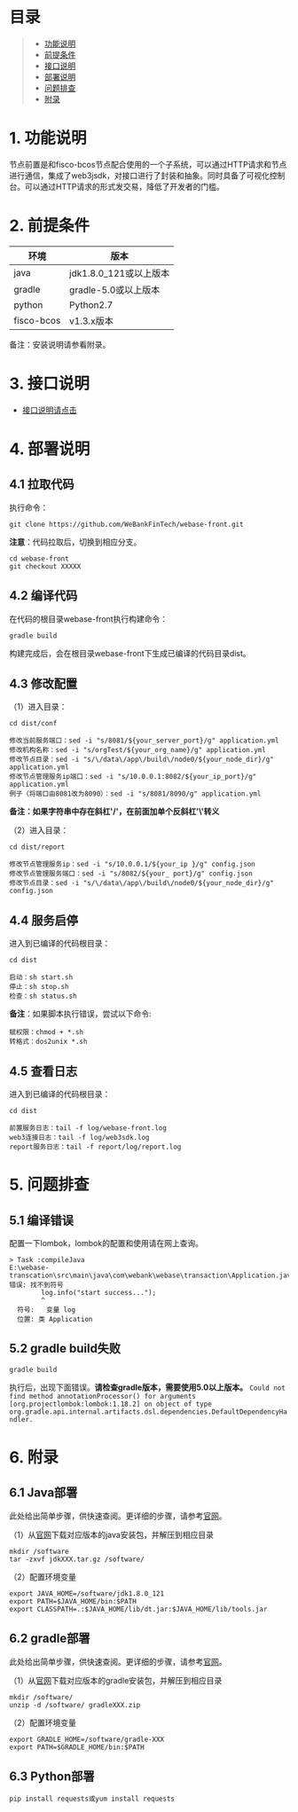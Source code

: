 # 目录
> * [功能说明](#chapter-1)
> * [前提条件](#chapter-2)
> * [接口说明](#chapter-3)
> * [部署说明](#chapter-4)
> * [问题排查](#chapter-5)
> * [附录](#chapter-6)

# 1. <a id="chapter-1"></a>功能说明
节点前置是和fisco-bcos节点配合使用的一个子系统，可以通过HTTP请求和节点进行通信，集成了web3jsdk，对接口进行了封装和抽象。同时具备了可视化控制台。可以通过HTTP请求的形式发交易，降低了开发者的门槛。

# 2. <a id="chapter-2"></a>前提条件

| 环境     | 版本              |
| ------ | --------------- |
| java   | jdk1.8.0_121或以上版本|
| gradle | gradle-5.0或以上版本 |
| python | Python2.7 |
| fisco-bcos |v1.3.x版本  |
备注：安装说明请参看附录。

# 3. <a id="chapter-3"></a>接口说明

- [接口说明请点击](interface.md)

# 4. <a id="chapter-4"></a>部署说明

## 4.1 拉取代码

执行命令：
```
git clone https://github.com/WeBankFinTech/webase-front.git

```

**注意**：代码拉取后，切换到相应分支。

```shell
cd webase-front
git checkout XXXXX
```

## 4.2 编译代码

在代码的根目录webase-front执行构建命令：
```
gradle build
```
构建完成后，会在根目录webase-front下生成已编译的代码目录dist。

## 4.3 修改配置
（1）进入目录：
```
cd dist/conf
```
```
修改当前服务端口：sed -i "s/8081/${your_server_port}/g" application.yml
修改机构名称：sed -i "s/orgTest/${your_org_name}/g" application.yml
修改节点目录：sed -i "s/\/data\/app\/build\/node0/${your_node_dir}/g" application.yml
修改节点管理服务ip端口：sed -i "s/10.0.0.1:8082/${your_ip_port}/g" application.yml
例子（将端口由8081改为8090）：sed -i "s/8081/8090/g" application.yml
```
**备注：如果字符串中存在斜杠'/'，在前面加单个反斜杠'\\'转义**

（2）进入目录：
```
cd dist/report
```
```
修改节点管理服务ip：sed -i "s/10.0.0.1/${your_ip }/g" config.json
修改节点管理服务端口：sed -i "s/8082/${your_ port}/g" config.json
修改节点目录：sed -i "s/\/data\/app\/build\/node0/${your_node_dir}/g" config.json
```

## 4.4 服务启停

进入到已编译的代码根目录：
```shell
cd dist
```
```shell
启动：sh start.sh
停止：sh stop.sh
检查：sh status.sh
```
**备注**：如果脚本执行错误，尝试以下命令:
```
赋权限：chmod + *.sh
转格式：dos2unix *.sh
```

## 4.5 查看日志

进入到已编译的代码根目录：
```shell
cd dist
```
```
前置服务日志：tail -f log/webase-front.log
web3连接日志：tail -f log/web3sdk.log
report服务日志：tail -f report/log/report.log
```

# 5. <a id="chapter-5"></a>问题排查

## 5.1 编译错误
配置一下lombok，lombok的配置和使用请在网上查询。
```
> Task :compileJava
E:\webase-transcation\src\main\java\com\webank\webase\transaction\Application.java:21: 错误: 找不到符号
        log.info("start success...");
        ^
  符号:   变量 log
  位置: 类 Application
```

## 5.2 gradle build失败

```shell
gradle build
```
执行后，出现下面错误。**请检查gradle版本，需要使用5.0以上版本。**
`Could not find method annotationProcessor() for arguments [org.projectlombok:lombok:1.18.2] on object of type org.gradle.api.internal.artifacts.dsl.dependencies.DefaultDependencyHandler.`

# 6. <a id="chapter-6"></a>附录

## 6.1 Java部署

此处给出简单步骤，供快速查阅。更详细的步骤，请参考[官网](http://www.oracle.com/technetwork/java/javase/downloads/index.html)。

（1）从[官网](http://www.oracle.com/technetwork/java/javase/downloads/index.html)下载对应版本的java安装包，并解压到相应目录

```shell
mkdir /software
tar -zxvf jdkXXX.tar.gz /software/
```

（2）配置环境变量

```shell
export JAVA_HOME=/software/jdk1.8.0_121
export PATH=$JAVA_HOME/bin:$PATH
export CLASSPATH=.:$JAVA_HOME/lib/dt.jar:$JAVA_HOME/lib/tools.jar
```

## 6.2 gradle部署

此处给出简单步骤，供快速查阅。更详细的步骤，请参考[官网](http://www.gradle.org/downloads)。

（1）从[官网](http://www.gradle.org/downloads)下载对应版本的gradle安装包，并解压到相应目录

```shell
mkdir /software/
unzip -d /software/ gradleXXX.zip
```

（2）配置环境变量

```shell
export GRADLE_HOME=/software/gradle-XXX
export PATH=$GRADLE_HOME/bin:$PATH
```

## 6.3 Python部署

```shell
pip install requests或yum install requests
```
